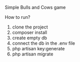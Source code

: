 Simple Bulls and Cows game

How to run?
1. clone the project
2. composer install
3. create empty db
4. connect the db in the .env file
5. php artisan key:generate
6. php artisan migrate
